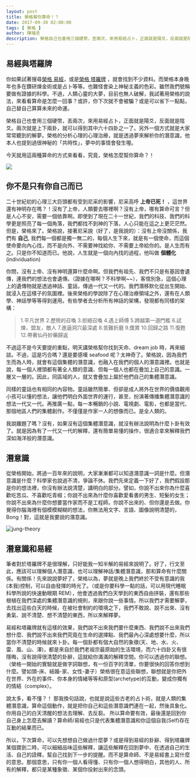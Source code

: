 ```yaml
---
layout: post
title: 榮格幫你算命！？ 
date: 2017-09-30 02:00:00
tags: [ 榮格 ]
author: 陳璿丞
description: 榮格自己也會用三個硬幣，丟兩次，來用易經占卜，正面就是陽爻，反面就是陰爻。兩次就是上下兩卦，就可以得到其中六十四卦之一了。另外一個方式就是大家常常聽到的解夢。榮格的分析心理的心理治療，就是透過夢來解析你的潛意識，他本人也提到過很神秘的「共時性」，夢中的事情會發生喔。
---
```


易經與塔羅牌
------------

你如果試著搜尋[榮格 易經](https://is.gd/RScZ9n)，或是[榮格 塔羅牌](https://is.gd/eTB89l) ，就會找到不少資料。而榮格本身晚年也多在鑽研煉金術或是占卜等等。也難怪會染上神秘主義的色彩。雖然我們號稱要做有證據的科學。不過，人類心靈的大夢，目前也無人破解，我試著用榮格的說法，來看看算命是怎麼一回事？或許，你下次就不會被騙？或是可以省下一點點，自己替自己算算未來的命運。

榮格自己也會用三個硬幣，丟兩次，來用易經占卜，正面就是陽爻，反面就是陰爻。兩次就是上下兩卦，就可以得到其中六十四卦之一了。另外一個方式就是大家常常聽到的解夢。榮格的分析心理的心理治療，就是透過夢來解析你的潛意識，他本人也提到過很神秘的「共時性」，夢中的事情會發生喔。

今天就用這兩種算命的方式來看看，究竟，榮格怎麼幫你算命？！

![](https://i.imgur.com/GKE3znl.jpg)
<!--more-->


你不是只有你自己而已
--------------------

二十世紀初的心理三大巨頭都有受到尼采的影響，尼采高呼 **上帝已死！** ，這世界還有神明存在嗎？！沒有了上帝，人類要去哪裡啊？沒有上帝，哪有算命可言？但是人心不安，需要一個依靠啊。即使到了現在二十一世紀，我們的科技、我們的科學更是照亮了每一個角落，我們都找不到神的下落，人心只能在這之上更茫茫然。但是，榮格來了。榮格說，接著尼采說（好了，是我說的）：沒有上帝沒關係，我們有 **自己**, 我們每一個都是獨一無二的，每個人生下來，就是有一個使命，而這個使命要向內心找，而不是向外、不需要神找給你、不需要上帝給你的。是人生而有之。只是你不知道而已。他說，人生就是一個向內找的過程，他叫做 **個體化** (individuation)


你問，沒有上帝、沒有神明還算什麼命啊。但我們有祖先、我們不只是有基因會遺傳，連我們的想法也會遺傳。（證據在哪啊？不科學啊~~），客倌別急，這個心理上的遺傳物就是透過神話、童話，傳過一代又一代的。我們潛移默化從出生開始、就浸入在這樣子的氛圍裡。後來榮格的學說除了在心理治療領域之外，還有在人類學、神話學等等得到運用。有些學者去分析所有神話的架構，發現都有同樣的架構：

> 1.平凡世界 2.歷險的召喚 3.拒絕召喚 4.遇上師傅 5.跨越第一道門檻 6.試煉，盟友，敵人 7.進逼洞穴最深處 8.苦難折磨 9.獎賞 10.回歸之路 11.復甦 12.帶著仙丹妙藥歸返

不過這不是今天要提的重點，明天講榮格幫你找到天命、dream job 時，再來細談。不過，這是巧合嗎？還是要感嘆 seafood 呢？太神奇了。榮格說，因為我們生而為人時，就會有這個集體的潛意識，也融入在我們的個人的潛意識裡。也就是說，每一個人裡頭都有著全人類的意識、但每一個人也都在疊加上自己的意識。一層又一層的。因此，同區域的人，就又會疊加上屬於他們自己的集體潛意識。

同樣的童話也有相同的內容物。童話雖然簡單、但卻是成人將外在世界的價值觀用小孩可以懂的想法，讓他們明白外面世界的運行，甚至，扮演著傳播集體潛意識的想法一代又一代。再推廣一點，每一本暢銷的小說、電視劇、電影，也都是當代、那個地區人們的集體創作。不僅僅是作家一人的想像而已。是全人類的。

我說離題了嗎？沒有，如果沒有這個集體潛意識，就沒有辦法說明為什麼卜卦有效了。就是因為有了一代又一代的解釋，還有簡單易懂的操作，很適合拿來解釋我們深如海洋般的潛意識。

潛意識
------

從榮格開始，將過一百年來的說明，大家漸漸都可以知道潛意識一詞是什麼。但潛意識是什麼？科學家也說過不清，爭論不休。我們先來定義一下好了，我們假設那是你的想法裡，你沒有辦法說清楚，講明白的部分。譬如，你說不出來你為什麼喜歡吃苦瓜、不喜歡吃青椒；你說不出來為什麼你喜歡愛看書的男生、短髮的女生；你說不出來為什麼你想要當作家而不是工程師。你說不出來的、但你還是去做。你覺得你腦海裡有個模模糊糊的想法，你無法用文字、言語、圖像說明清楚的，Bong！對，這就是我要說的潛意識。

![jung-theory](https://i.imgur.com/cPlvtdC.png)

潛意識和易經
------------

筆者對於塔羅牌不是很理解，只好能我一知半解的易經來說明了。好了，行文至此，應該可以理解個人潛意識、也可以理解神話/集體潛意識，那和算命有什麼關係。有關係！先來說說夢好了，榮格以為，夢就是晚上我們終於不受有意識的我(本我)控制，可以自由發揮的時光了。（或是你要科學一點的話，可以用現代睡眠科學所說的快速動眼期 REM），他會透過我們白天學到的東西自由拼裝，還有那些根植在我們深處的集體潛意識的規則，來跟你說一些事情。所以我們才需要解夢，去找出這些白天的時候，在被社會制約的環境之下，我們不敢說、說不出來、沒有勇氣、說不清楚、想不清楚的東西，所以來解釋夢。

易經和塔羅牌就有這樣的效果，我們說不出來我們要什麼東西、我們說不出來我們想什麼、我們說不出來我們究竟在生命的選擇點、我們最內心深處想要什麼，所以當你不清楚的時候就來卜卦。每一個卦都有個大自然的象徵(天、地、水、火、雷、風、山、澤)，都是來自於我們老祖宗最原始的生活環境，而六十四卦又有很隱晦，沒有說得很清楚的卦辭，這就給你滿滿的解釋空間。你可以透過你的聯想。（榮格一開始的實驗就是做字詞聯想，有一份百字的清單，你要很快的回答你想到什麼。譬如頭-床、結婚-家、女性-妻子）榮格很在意這些聯想，聯想就是你把外在世界、外在的事件、你本身的情緒等等和原型(archetype)的互動，變成你獨有的情結（complex）。 

說太多，看不懂？！ 那我換句話說，也就是說這些古老的占卜術，就是人類的集體潛意識，算命這個動作，就是把你自己和這些潛意識們連在一起，然後具象化。你用自己的白天清醒的想法去理解、去反芻。 所以算命要有效，最後還是回到你自己身上怎麼去解讀？算命師/易經也只是代表集體潛意識和你這個自我(Self)存在互動的結果而已。 

所以，下次算命，可以先想想自己做過什麼夢？或是得到易經的卦辭、得到塔羅牌某個寶劍二時，可以細細品味這些解釋，讓這些解釋在回到夢中、在透過自己的生活、自己的詮釋，幫自己找到下一步的提醒。而不是算命師、不是易經書上寫什麼的意思。那個意思，只有你一個人看得懂、只有你一個人想得明白，其他的人、所有的解釋，都只是某種象徵、某個你投射出來的念頭。
